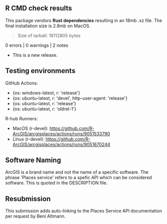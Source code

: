 ## R CMD check results

This package vendors **Rust dependencies** resulting in an 18mb .xz file. 
The final installation size is 2.8mb on MacOS.

>  Size of tarball: 18112805 bytes

0 errors | 0 warnings | 2 notes

* This is a new release.


## Testing environments 

GitHub Actions: 

- {os: windows-latest, r: 'release'}
- {os: ubuntu-latest,   r: 'devel', http-user-agent: 'release'}
- {os: ubuntu-latest,   r: 'release'}
- {os: ubuntu-latest,   r: 'oldrel-1'}

R-hub Runners: 

- MacOS (r-devel): https://github.com/R-ArcGIS/arcgisplaces/actions/runs/9051533790
- Linux (r-devel): https://github.com/R-ArcGIS/arcgisplaces/actions/runs/9051670244

## Software Naming

ArcGIS is a brand name and not the name of a specific software. 
The phrase 'Places service' refers to a spefic API which can be considered
software. This is quoted in the DESCRIPTION file.

## Resubmission

This submission adds auto-linking to the Places Service API documentation per request by Beni Altmann.